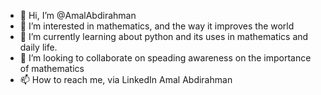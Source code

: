 - 👋 Hi, I’m @AmalAbdirahman
- 👀 I’m interested in mathematics, and the way it improves the world
- 🌱 I’m currently learning about python and its uses in mathematics and daily life. 
- 💞️ I’m looking to collaborate on speading awareness on the importance of mathematics
- 📫 How to reach me, via LinkedIn Amal Abdirahman

<!---
AmalAbdirahman/AmalAbdirahman is a ✨ special ✨ repository because its `README.md` (this file) appears on your GitHub profile.
You can click the Preview link to take a look at your changes.
--->
